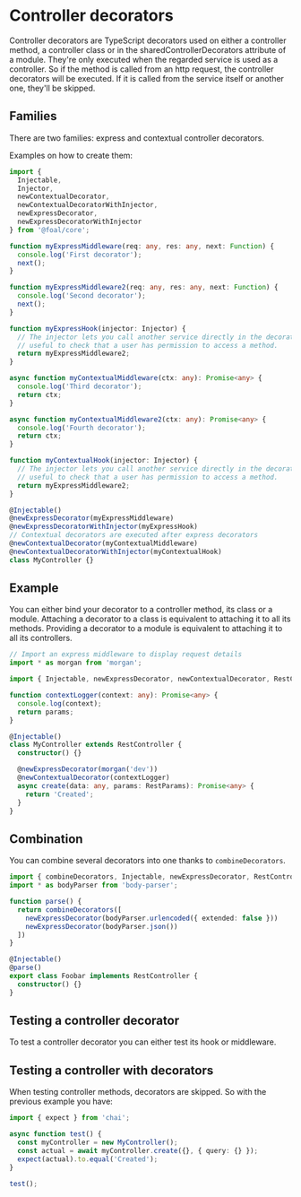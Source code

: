 # Controller decorators

Controller decorators are TypeScript decorators used on either a controller method, a controller class or in the sharedControllerDecorators attribute of a module. They're only executed when the regarded service is used as a controller. So if the method is called from an http request, the controller decorators will be executed. If it is called from the service itself or another one, they'll be skipped.

## Families

There are two families: express and contextual controller decorators.

Examples on how to create them:
```ts
import {
  Injectable,
  Injector,
  newContextualDecorator,
  newContextualDecoratorWithInjector,
  newExpressDecorator,
  newExpressDecoratorWithInjector
} from '@foal/core';

function myExpressMiddleware(req: any, res: any, next: Function) {
  console.log('First decorator');
  next();
}

function myExpressMiddleware2(req: any, res: any, next: Function) {
  console.log('Second decorator');
  next();
}

function myExpressHook(injector: Injector) {
  // The injector lets you call another service directly in the decorator. It may be
  // useful to check that a user has permission to access a method.
  return myExpressMiddleware2;
}

async function myContextualMiddleware(ctx: any): Promise<any> {
  console.log('Third decorator');
  return ctx;
}

async function myContextualMiddleware2(ctx: any): Promise<any> {
  console.log('Fourth decorator');
  return ctx;
}

function myContextualHook(injector: Injector) {
  // The injector lets you call another service directly in the decorator. It may be
  // useful to check that a user has permission to access a method.
  return myExpressMiddleware2;
}

@Injectable()
@newExpressDecorator(myExpressMiddleware)
@newExpressDecoratorWithInjector(myExpressHook)
// Contextual decorators are executed after express decorators
@newContextualDecorator(myContextualMiddleware)
@newContextualDecoratorWithInjector(myContextualHook)
class MyController {}

```

## Example

You can either bind your decorator to a controller method, its class or a module. Attaching a decorator to a class is equivalent to attaching it to all its methods. Providing a decorator to a module is equivalent to attaching it to all its controllers.

```ts
// Import an express middleware to display request details
import * as morgan from 'morgan';

import { Injectable, newExpressDecorator, newContextualDecorator, RestController } from '@foal/core';

function contextLogger(context: any): Promise<any> {
  console.log(context);
  return params;
}

@Injectable()
class MyController extends RestController {
  constructor() {}

  @newExpressDecorator(morgan('dev'))
  @newContextualDecorator(contextLogger)
  async create(data: any, params: RestParams): Promise<any> {
    return 'Created';
  }
}
```

## Combination

You can combine several decorators into one thanks to `combineDecorators`.

```ts
import { combineDecorators, Injectable, newExpressDecorator, RestController } from '@foal/core';
import * as bodyParser from 'body-parser';

function parse() {
  return combineDecorators([
    newExpressDecorator(bodyParser.urlencoded({ extended: false }))
    newExpressDecorator(bodyParser.json())
  ])
}

@Injectable()
@parse()
export class Foobar implements RestController {
  constructor() {}
}

```

## Testing a controller decorator

To test a controller decorator you can either test its hook or middleware.

## Testing a controller with decorators

When testing controller methods, decorators are skipped. So with the previous example you have:

```ts
import { expect } from 'chai';

async function test() {
  const myController = new MyController();
  const actual = await myController.create({}, { query: {} });
  expect(actual).to.equal('Created');
}

test();
```
